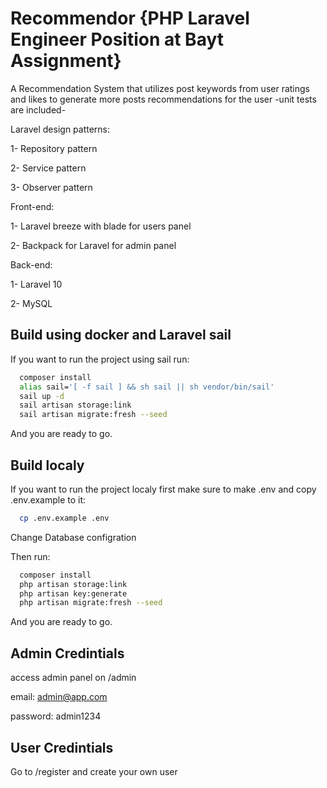 
# Recommendor {PHP Laravel Engineer Position at Bayt Assignment}

A Recommendation System that utilizes post keywords from user ratings and likes to generate more posts recommendations for the user -unit tests are included-

Laravel design patterns:

1- Repository pattern

2- Service pattern

3- Observer pattern

Front-end: 

1- Laravel breeze with blade for users panel

2- Backpack for Laravel for admin panel

Back-end: 

1- Laravel 10

2- MySQL



## Build using docker and Laravel sail

If you want to run the project using sail run:

```bash
  composer install
  alias sail='[ -f sail ] && sh sail || sh vendor/bin/sail'
  sail up -d
  sail artisan storage:link
  sail artisan migrate:fresh --seed
```

And you are ready to go.

## Build localy

If you want to run the project localy first make sure to make .env and copy .env.example to it:

```bash
  cp .env.example .env
```

Change Database configration

Then run:

```bash
  composer install
  php artisan storage:link
  php artisan key:generate
  php artisan migrate:fresh --seed
```

And you are ready to go.

## Admin Credintials

access admin panel on /admin 

email: admin@app.com

password: admin1234

## User Credintials

Go to /register and create your own user
